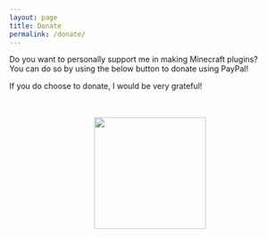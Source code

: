 ```yaml
---
layout: page
title: Donate
permalink: /donate/
---
```


Do you want to personally support me in making Minecraft plugins?  
You can do so by using the below button to donate using PayPal!  
  
If you do choose to donate, I would be very grateful!


<br>
<br>

<div align="center">
    <a href="https://paypal.me/erdiperdi/4.2" target="_blank">
        <img src="../assets/paypal-donate.png" width="200" />
    </a>
</div>
